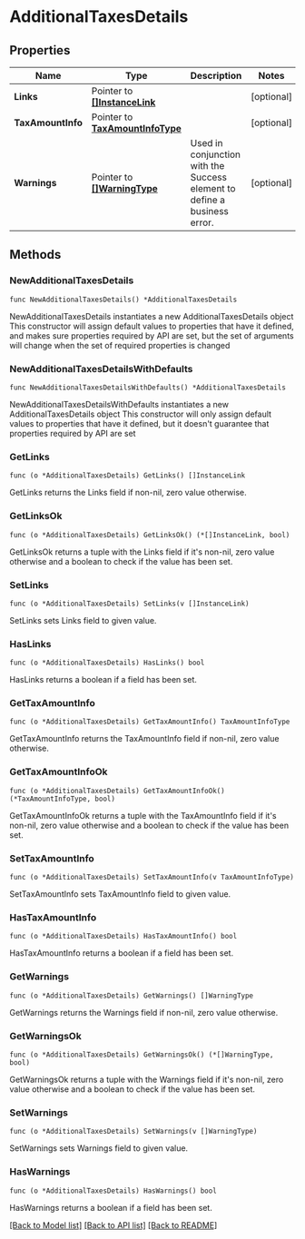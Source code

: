 # AdditionalTaxesDetails

## Properties

Name | Type | Description | Notes
------------ | ------------- | ------------- | -------------
**Links** | Pointer to [**[]InstanceLink**](InstanceLink.md) |  | [optional] 
**TaxAmountInfo** | Pointer to [**TaxAmountInfoType**](TaxAmountInfoType.md) |  | [optional] 
**Warnings** | Pointer to [**[]WarningType**](WarningType.md) | Used in conjunction with the Success element to define a business error. | [optional] 

## Methods

### NewAdditionalTaxesDetails

`func NewAdditionalTaxesDetails() *AdditionalTaxesDetails`

NewAdditionalTaxesDetails instantiates a new AdditionalTaxesDetails object
This constructor will assign default values to properties that have it defined,
and makes sure properties required by API are set, but the set of arguments
will change when the set of required properties is changed

### NewAdditionalTaxesDetailsWithDefaults

`func NewAdditionalTaxesDetailsWithDefaults() *AdditionalTaxesDetails`

NewAdditionalTaxesDetailsWithDefaults instantiates a new AdditionalTaxesDetails object
This constructor will only assign default values to properties that have it defined,
but it doesn't guarantee that properties required by API are set

### GetLinks

`func (o *AdditionalTaxesDetails) GetLinks() []InstanceLink`

GetLinks returns the Links field if non-nil, zero value otherwise.

### GetLinksOk

`func (o *AdditionalTaxesDetails) GetLinksOk() (*[]InstanceLink, bool)`

GetLinksOk returns a tuple with the Links field if it's non-nil, zero value otherwise
and a boolean to check if the value has been set.

### SetLinks

`func (o *AdditionalTaxesDetails) SetLinks(v []InstanceLink)`

SetLinks sets Links field to given value.

### HasLinks

`func (o *AdditionalTaxesDetails) HasLinks() bool`

HasLinks returns a boolean if a field has been set.

### GetTaxAmountInfo

`func (o *AdditionalTaxesDetails) GetTaxAmountInfo() TaxAmountInfoType`

GetTaxAmountInfo returns the TaxAmountInfo field if non-nil, zero value otherwise.

### GetTaxAmountInfoOk

`func (o *AdditionalTaxesDetails) GetTaxAmountInfoOk() (*TaxAmountInfoType, bool)`

GetTaxAmountInfoOk returns a tuple with the TaxAmountInfo field if it's non-nil, zero value otherwise
and a boolean to check if the value has been set.

### SetTaxAmountInfo

`func (o *AdditionalTaxesDetails) SetTaxAmountInfo(v TaxAmountInfoType)`

SetTaxAmountInfo sets TaxAmountInfo field to given value.

### HasTaxAmountInfo

`func (o *AdditionalTaxesDetails) HasTaxAmountInfo() bool`

HasTaxAmountInfo returns a boolean if a field has been set.

### GetWarnings

`func (o *AdditionalTaxesDetails) GetWarnings() []WarningType`

GetWarnings returns the Warnings field if non-nil, zero value otherwise.

### GetWarningsOk

`func (o *AdditionalTaxesDetails) GetWarningsOk() (*[]WarningType, bool)`

GetWarningsOk returns a tuple with the Warnings field if it's non-nil, zero value otherwise
and a boolean to check if the value has been set.

### SetWarnings

`func (o *AdditionalTaxesDetails) SetWarnings(v []WarningType)`

SetWarnings sets Warnings field to given value.

### HasWarnings

`func (o *AdditionalTaxesDetails) HasWarnings() bool`

HasWarnings returns a boolean if a field has been set.


[[Back to Model list]](../README.md#documentation-for-models) [[Back to API list]](../README.md#documentation-for-api-endpoints) [[Back to README]](../README.md)


